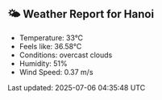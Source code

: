<!-- WEATHER-START -->
## 🌤 Weather Report for Hanoi

- Temperature: 33°C
- Feels like: 36.58°C
- Conditions: overcast clouds
- Humidity: 51%
- Wind Speed: 0.37 m/s

Last updated: 2025-07-06 04:35:48 UTC
<!-- WEATHER-END -->
